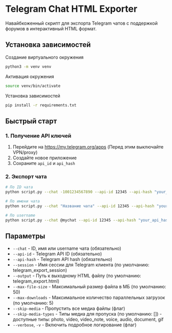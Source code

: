 # Telegram Chat HTML Exporter

Навайбкоженный скрипт для экспорта Telegram чатов с поддержкой форумов в интерактивный HTML формат.

## Установка зависимостей

Создание виртуального окружения
```bash
python3 -m venv venv
```
Активация окружения
```bash
source venv/bin/activate
```
Установка зависимостей
```bash
pip install -r requirements.txt
```

## Быстрый старт

### 1. Получение API ключей
1. Перейдите на https://my.telegram.org/apps (Перед этим выключайте VPN/proxy)
2. Создайте новое приложение
3. Сохраните `api_id` и `api_hash`

### 2. Экспорт чата

```bash
# По ID чата
python script.py --chat -1001234567890 --api-id 12345 --api-hash "your_api_hash" --output my_chat.html

# По имени чата
python script.py --chat "Название чата" --api-id 12345 --api-hash "your_api_hash" --output my_chat.html

# По username
python script.py --chat @mychat --api-id 12345 --api-hash "your_api_hash" --output my_chat.html
```

## Параметры

- `--chat` - ID, имя или username чата (обязательно)
- `--api-id` - Telegram API ID (обязательно)
- `--api-hash` - Telegram API hash (обязательно)
- `--session` - Имя сессии для Telegram клиента (по умолчанию: telegram_export_session)
- `--output` - Путь к выходному HTML файлу (по умолчанию: telegram_export.html)
- `--max-file-size` - Максимальный размер файла в МБ (по умолчанию: 50)
- `--max-downloads` - Максимальное количество параллельных загрузок (по умолчанию: 5)
- `--skip-media` - Пропустить все медиа файлы (флаг)
- `--skip-media-types` - Типы медиа для пропуска (по умолчанию: []) - доступные типы: photo, video, video_note, voice, audio, document, gif
- `--verbose`, `-v` - Включить подробное логирование (флаг)
